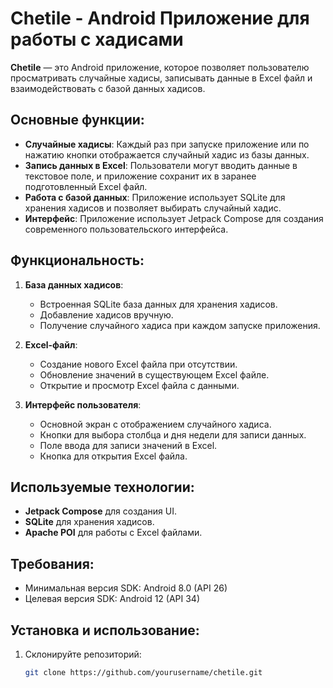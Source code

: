 # Chetile - Android Приложение для работы с хадисами

**Chetile** — это Android приложение, которое позволяет пользователю просматривать случайные хадисы, записывать данные в Excel файл и взаимодействовать с базой данных хадисов.

## Основные функции:
- **Случайные хадисы**: Каждый раз при запуске приложение или по нажатию кнопки отображается случайный хадис из базы данных.
- **Запись данных в Excel**: Пользователи могут вводить данные в текстовое поле, и приложение сохранит их в заранее подготовленный Excel файл.
- **Работа с базой данных**: Приложение использует SQLite для хранения хадисов и позволяет выбирать случайный хадис.
- **Интерфейс**: Приложение использует Jetpack Compose для создания современного пользовательского интерфейса.

## Функциональность:
1. **База данных хадисов**:
   - Встроенная SQLite база данных для хранения хадисов.
   - Добавление хадисов вручную.
   - Получение случайного хадиса при каждом запуске приложения.

2. **Excel-файл**:
   - Создание нового Excel файла при отсутствии.
   - Обновление значений в существующем Excel файле.
   - Открытие и просмотр Excel файла с данными.

3. **Интерфейс пользователя**:
   - Основной экран с отображением случайного хадиса.
   - Кнопки для выбора столбца и дня недели для записи данных.
   - Поле ввода для записи значений в Excel.
   - Кнопка для открытия Excel файла.

## Используемые технологии:
- **Jetpack Compose** для создания UI.
- **SQLite** для хранения хадисов.
- **Apache POI** для работы с Excel файлами.

## Требования:
- Минимальная версия SDK: Android 8.0 (API 26)
- Целевая версия SDK: Android 12 (API 34)

## Установка и использование:
1. Склонируйте репозиторий:
   ```bash
   git clone https://github.com/yourusername/chetile.git
